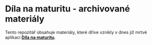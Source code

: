 # Díla na maturitu - archivované materiály

Tento repozitář obsahuje materiály, které dříve vznikly v dnes již mrtvé aplikaci __[Díla na maturitu](https://dila-na-maturitu.cz/)__.